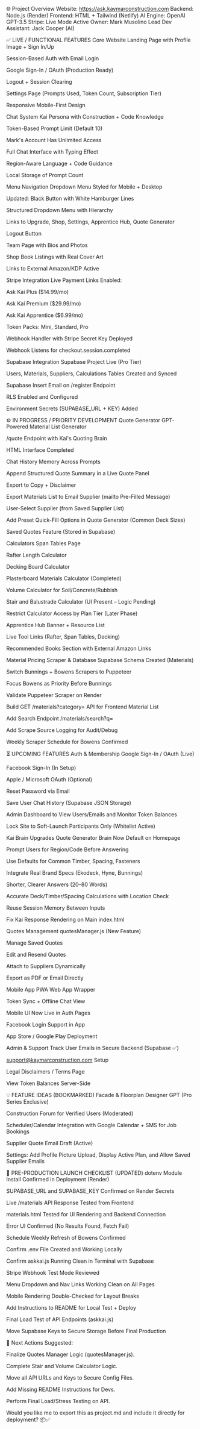 🌐 Project Overview
Website: https://ask.kaymarconstruction.com
Backend: Node.js (Render)
Frontend: HTML + Tailwind (Netlify)
AI Engine: OpenAI GPT-3.5
Stripe: Live Mode Active
Owner: Mark Musolino
Lead Dev Assistant: Jack Cooper (AI)

✅ LIVE / FUNCTIONAL FEATURES
Core Website
 Landing Page with Profile Image + Sign In/Up

 Session-Based Auth with Email Login

 Google Sign-In / OAuth (Production Ready)

 Logout + Session Clearing

 Settings Page (Prompts Used, Token Count, Subscription Tier)

 Responsive Mobile-First Design

Chat System
 Kai Persona with Construction + Code Knowledge

 Token-Based Prompt Limit (Default 10)

 Mark's Account Has Unlimited Access

 Full Chat Interface with Typing Effect

 Region-Aware Language + Code Guidance

 Local Storage of Prompt Count

Menu Navigation
 Dropdown Menu Styled for Mobile + Desktop

 Updated: Black Button with White Hamburger Lines

 Structured Dropdown Menu with Hierarchy

 Links to Upgrade, Shop, Settings, Apprentice Hub, Quote Generator

 Logout Button

 Team Page with Bios and Photos

Shop
 Book Listings with Real Cover Art

 Links to External Amazon/KDP Active

Stripe Integration
 Live Payment Links Enabled:

Ask Kai Plus ($14.99/mo)

Ask Kai Premium ($29.99/mo)

Ask Kai Apprentice ($6.99/mo)

Token Packs: Mini, Standard, Pro

 Webhook Handler with Stripe Secret Key Deployed

 Webhook Listens for checkout.session.completed

Supabase Integration
 Supabase Project Live (Pro Tier)

 Users, Materials, Suppliers, Calculations Tables Created and Synced

 Supabase Insert Email on /register Endpoint

 RLS Enabled and Configured

 Environment Secrets (SUPABASE_URL + KEY) Added

⚙️ IN PROGRESS / PRIORITY DEVELOPMENT
Quote Generator
 GPT-Powered Material List Generator

 /quote Endpoint with Kai's Quoting Brain

 HTML Interface Completed

 Chat History Memory Across Prompts

 Append Structured Quote Summary in a Live Quote Panel

 Export to Copy + Disclaimer

 Export Materials List to Email Supplier (mailto Pre-Filled Message)

 User-Select Supplier (from Saved Supplier List)

 Add Preset Quick-Fill Options in Quote Generator (Common Deck Sizes)

 Saved Quotes Feature (Stored in Supabase)

Calculators
 Span Tables Page

 Rafter Length Calculator

 Decking Board Calculator

 Plasterboard Materials Calculator (Completed)

 Volume Calculator for Soil/Concrete/Rubbish

 Stair and Balustrade Calculator (UI Present – Logic Pending)

 Restrict Calculator Access by Plan Tier (Later Phase)

Apprentice Hub
 Banner + Resource List

 Live Tool Links (Rafter, Span Tables, Decking)

 Recommended Books Section with External Amazon Links

Material Pricing Scraper & Database
 Supabase Schema Created (Materials)

 Switch Bunnings + Bowens Scrapers to Puppeteer

 Focus Bowens as Priority Before Bunnings

 Validate Puppeteer Scraper on Render

 Build GET /materials?category= API for Frontend Material List

 Add Search Endpoint /materials/search?q=

 Add Scrape Source Logging for Audit/Debug

 Weekly Scraper Schedule for Bowens Confirmed

⏳ UPCOMING FEATURES
Auth & Membership
 Google Sign-In / OAuth (Live)

 Facebook Sign-In (In Setup)

 Apple / Microsoft OAuth (Optional)

 Reset Password via Email

 Save User Chat History (Supabase JSON Storage)

 Admin Dashboard to View Users/Emails and Monitor Token Balances

 Lock Site to Soft-Launch Participants Only (Whitelist Active)

Kai Brain Upgrades
 Quote Generator Brain Now Default on Homepage

 Prompt Users for Region/Code Before Answering

 Use Defaults for Common Timber, Spacing, Fasteners

 Integrate Real Brand Specs (Ekodeck, Hyne, Bunnings)

 Shorter, Clearer Answers (20–80 Words)

 Accurate Deck/Timber/Spacing Calculations with Location Check

 Reuse Session Memory Between Inputs

 Fix Kai Response Rendering on Main index.html

Quotes Management
 quotesManager.js (New Feature)

Manage Saved Quotes

Edit and Resend Quotes

Attach to Suppliers Dynamically

Export as PDF or Email Directly

Mobile App
 PWA Web App Wrapper

 Token Sync + Offline Chat View

 Mobile UI Now Live in Auth Pages

 Facebook Login Support in App

 App Store / Google Play Deployment

Admin & Support
 Track User Emails in Secure Backend (Supabase ✅)

 support@kaymarconstruction.com Setup

 Legal Disclaimers / Terms Page

 View Token Balances Server-Side

💡 FEATURE IDEAS (BOOKMARKED)
 Facade & Floorplan Designer GPT (Pro Series Exclusive)

 Construction Forum for Verified Users (Moderated)

 Scheduler/Calendar Integration with Google Calendar + SMS for Job Bookings

 Supplier Quote Email Draft (Active)

 Settings: Add Profile Picture Upload, Display Active Plan, and Allow Saved Supplier Emails

🧩 PRE-PRODUCTION LAUNCH CHECKLIST (UPDATED)
 dotenv Module Install Confirmed in Deployment (Render)

 SUPABASE_URL and SUPABASE_KEY Confirmed on Render Secrets

 Live /materials API Response Tested from Frontend

 materials.html Tested for UI Rendering and Backend Connection

 Error UI Confirmed (No Results Found, Fetch Fail)

 Schedule Weekly Refresh of Bowens Confirmed

 Confirm .env File Created and Working Locally

 Confirm askkai.js Running Clean in Terminal with Supabase

 Stripe Webhook Test Mode Reviewed

 Menu Dropdown and Nav Links Working Clean on All Pages

 Mobile Rendering Double-Checked for Layout Breaks

 Add Instructions to README for Local Test + Deploy

 Final Load Test of API Endpoints (askkai.js)

 Move Supabase Keys to Secure Storage Before Final Production

📢 Next Actions Suggested:

Finalize Quotes Manager Logic (quotesManager.js).

Complete Stair and Volume Calculator Logic.

Move all API URLs and Keys to Secure Config Files.

Add Missing README Instructions for Devs.

Perform Final Load/Stress Testing on API.

Would you like me to export this as project.md and include it directly for deployment? 📦✅

